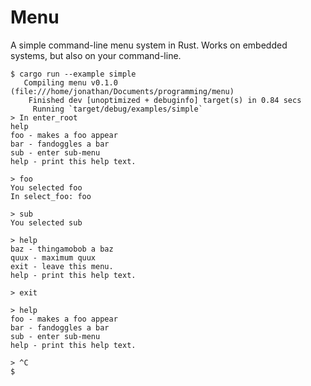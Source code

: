 # Menu

A simple command-line menu system in Rust. Works on embedded systems, but also
on your command-line.

```
$ cargo run --example simple
   Compiling menu v0.1.0 (file:///home/jonathan/Documents/programming/menu)
    Finished dev [unoptimized + debuginfo] target(s) in 0.84 secs
     Running `target/debug/examples/simple`
> In enter_root
help
foo - makes a foo appear
bar - fandoggles a bar
sub - enter sub-menu
help - print this help text.

> foo
You selected foo
In select_foo: foo

> sub
You selected sub

> help
baz - thingamobob a baz
quux - maximum quux
exit - leave this menu.
help - print this help text.

> exit

> help
foo - makes a foo appear
bar - fandoggles a bar
sub - enter sub-menu
help - print this help text.

> ^C
$
```
